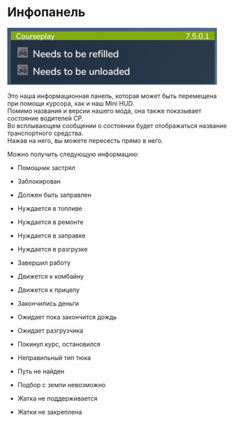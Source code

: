 # Инфопанель

![Image](../assets/images/infopanel_0_0_480_130.png)

  
Это наша информационная панель, которая может быть перемещена при помощи курсора, как и наш Mini HUD.  
Помимо названия и версии нашего мода, она также показывает состояние водителей CP.  
Во всплывающем сообщении о состоянии будет отображаться название транспортного средства.  
Нажав на него, вы можете пересесть прямо в него.  


  
Можно получить следующую информацию:  

- Помощник застрял  

- Заблокирован  

- Должен быть заправлен  

- Нуждается в топливе  

- Нуждается в ремонте  

- Нуждается в заправке  

- Нуждается в разгрузке  

- Завершил работу  

- Движется к комбайну  

- Движется к прицепу  

- Закончились деньги  

- Ожидает пока закончится дождь  

- Ожидает разгрузчика  

- Покинул курс, остановился  

- Неправильный тип тюка  

- Путь не найден  

- Подбор с земли невозможно  

- Жатка не поддерживается  

- Жатки не закреплена  


